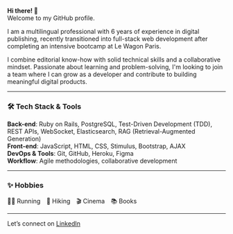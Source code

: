 **Hi there! 👋**  
Welcome to my GitHub profile.  

I am a multilingual professional with 6 years of experience in digital publishing, recently transitioned into full-stack web development after completing an intensive bootcamp at Le Wagon Paris.

I combine editorial know-how with solid technical skills and a collaborative mindset. Passionate about learning and problem-solving, I'm looking to join a team where I can grow as a developer and contribute to building meaningful digital products.

---

### 🛠️ Tech Stack & Tools

**Back-end**: Ruby on Rails, PostgreSQL, Test-Driven Development (TDD), REST APIs, WebSocket, Elasticsearch, RAG (Retrieval-Augmented Generation)  
**Front-end**: JavaScript, HTML, CSS, Stimulus, Bootstrap, AJAX  
**DevOps & Tools**: Git, GitHub, Heroku, Figma  
**Workflow**: Agile methodologies, collaborative development

---

### ✨ Hobbies  
🏃‍♀️ Running 🥾 Hiking 🎬 Cinema 📚 Books

---

Let’s connect on [LinkedIn](https://www.linkedin.com/in/chloé-cosson/)
